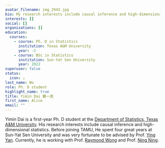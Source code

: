```yaml
---
avatar_filename: img_2943.jpg
bio: My research interests include causal inference and high-dimensional statistics.
interests: []
social: []
organizations: []
education:
  courses:
    - course: Ph. D in Statistics
      institution: Texas A&M University
      year: -2
    - course: BSc in Statistics
      institution: Sun-Yat Sen University
      year: 2022
superuser: false
status:
  icon: ☕️
last_name: Wu
role: Ph. D student
highlight_name: true
title: Yimin Dai 戴一民
first_name: Alice
email: ""
---
```

Yimin Dai is a first-year Ph. D student at the [Department of Statistics, Texas A&M University](https://stat.tamu.edu/). His research interests include causal inference and high-dimensional statistics. Before joining TAMU, He spent four great years at Sun-Yat Sen University and was very fortunate to be advised by Prof. [Ying Yan](https://sites.google.com/site/yingyanuw/). Currently, he is working with Prof. [Raymond Wong](https://raymondkww.github.io) [](https://binyu.stat.berkeley.edu/)and Prof. [Ning Ning](https://sites.google.com/site/patricianing/).